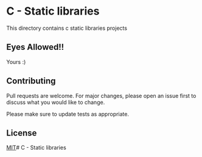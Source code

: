 # C - Static libraries

This directory contains c static libraries projects
## Eyes Allowed!!
Yours :)

## Contributing
Pull requests are welcome. For major changes, please open an issue first to discuss what you would like to change.

Please make sure to update tests as appropriate.

## License
[MIT](https://choosealicense.com/licenses/mit/)# C - Static libraries